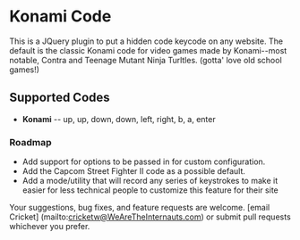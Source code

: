 # Konami Code

This is a JQuery plugin to put a hidden code keycode on any website. The default is the classic Konami code for video games made by Konami--most notable, Contra and Teenage Mutant Ninja Turltles. (gotta' love old school games!)

## Supported Codes
* **Konami** -- up, up, down, down, left, right, b, a, enter

### Roadmap
* Add support for options to be passed in for custom configuration.
* Add the Capcom Street Fighter II code as a possible default.
* Add a mode/utility that will record any series of keystrokes to make it easier for less technical people to customize this feature for their site


Your suggestions, bug fixes, and feature requests are welcome. [email Cricket] (mailto:cricketw@WeAreTheInternauts.com) or submit pull requests whichever you prefer.